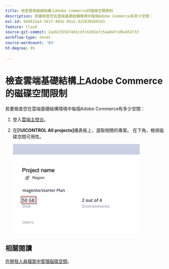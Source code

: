 ```yaml
---
title: 檢查雲端基礎結構上Adobe Commerce的磁碟空間限制
description: 若要檢查您在雲端基礎結構環境中每個Adobe Commerce有多少空間：
exl-id: 0dd613e4-161f-403e-95a1-d228303693d3
feature: Cloud
source-git-commit: 2aeb2355b74d1cdfc62b5e7c5aa04fcd0a654733
workflow-type: tm+mt
source-wordcount: '83'
ht-degree: 0%

---
```


# 檢查雲端基礎結構上Adobe Commerce的磁碟空間限制

若要檢查您在雲端基礎結構環境中每個Adobe Commerce有多少空間：

1. 登入[雲端主控台](https://console.adobecommerce.com)。
1. 在&#x200B;**[!UICONTROL All projects]**&#x200B;儀表板上，選取相關的專案。 在下角，檢視磁碟空間可用性。

   ![project_space.png](/help/how-to/general/assets/project_space.png)

## 相關閱讀

[在開發人員檔案中管理磁碟空間](https://experienceleague.adobe.com/zh-hant/docs/commerce-cloud-service/user-guide/develop/storage/manage-disk-space)。
